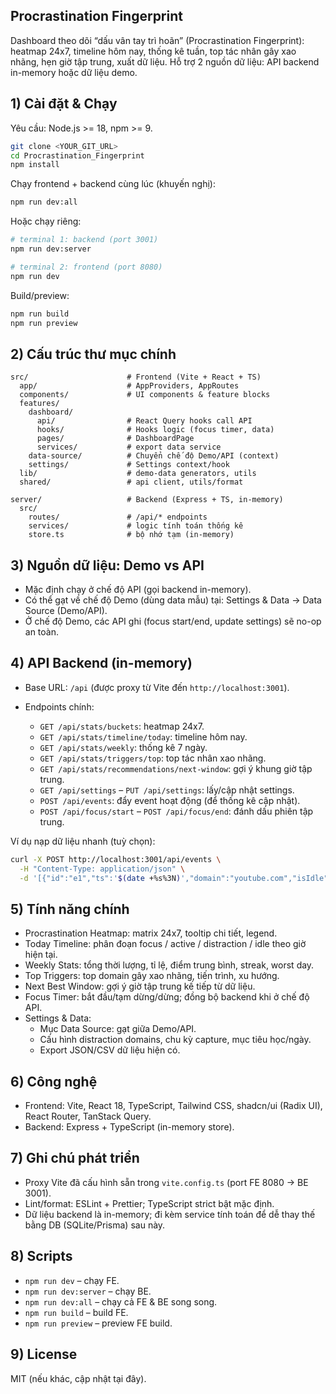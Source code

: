 ## Procrastination Fingerprint

Dashboard theo dõi “dấu vân tay trì hoãn” (Procrastination Fingerprint): heatmap 24x7, timeline hôm nay, thống kê tuần, top tác nhân gây xao nhãng, hẹn giờ tập trung, xuất dữ liệu. Hỗ trợ 2 nguồn dữ liệu: API backend in-memory hoặc dữ liệu demo.

## 1) Cài đặt & Chạy

Yêu cầu: Node.js >= 18, npm >= 9.

```bash
git clone <YOUR_GIT_URL>
cd Procrastination_Fingerprint
npm install
```

Chạy frontend + backend cùng lúc (khuyến nghị):
```bash
npm run dev:all
```

Hoặc chạy riêng:
```bash
# terminal 1: backend (port 3001)
npm run dev:server

# terminal 2: frontend (port 8080)
npm run dev
```

Build/preview:
```bash
npm run build
npm run preview
```

## 2) Cấu trúc thư mục chính

```
src/                      # Frontend (Vite + React + TS)
  app/                    # AppProviders, AppRoutes
  components/             # UI components & feature blocks
  features/
    dashboard/
      api/                # React Query hooks call API
      hooks/              # Hooks logic (focus timer, data)
      pages/              # DashboardPage
      services/           # export data service
    data-source/          # Chuyển chế độ Demo/API (context)
    settings/             # Settings context/hook
  lib/                    # demo-data generators, utils
  shared/                 # api client, utils/format

server/                   # Backend (Express + TS, in-memory)
  src/
    routes/               # /api/* endpoints
    services/             # logic tính toán thống kê
    store.ts              # bộ nhớ tạm (in-memory)
```

## 3) Nguồn dữ liệu: Demo vs API

- Mặc định chạy ở chế độ API (gọi backend in-memory).
- Có thể gạt về chế độ Demo (dùng data mẫu) tại: Settings & Data → Data Source (Demo/API).
- Ở chế độ Demo, các API ghi (focus start/end, update settings) sẽ no-op an toàn.

## 4) API Backend (in-memory)

- Base URL: `/api` (được proxy từ Vite đến `http://localhost:3001`).

- Endpoints chính:
  - `GET /api/stats/buckets`: heatmap 24x7.
  - `GET /api/stats/timeline/today`: timeline hôm nay.
  - `GET /api/stats/weekly`: thống kê 7 ngày.
  - `GET /api/stats/triggers/top`: top tác nhân xao nhãng.
  - `GET /api/stats/recommendations/next-window`: gợi ý khung giờ tập trung.
  - `GET /api/settings` – `PUT /api/settings`: lấy/cập nhật settings.
  - `POST /api/events`: đẩy event hoạt động (để thống kê cập nhật).
  - `POST /api/focus/start` – `POST /api/focus/end`: đánh dấu phiên tập trung.

Ví dụ nạp dữ liệu nhanh (tuỳ chọn):
```bash
curl -X POST http://localhost:3001/api/events \
  -H "Content-Type: application/json" \
  -d '[{"id":"e1","ts":'$(date +%s%3N)',"domain":"youtube.com","isIdle":false,"kind":"DISTRACTION"}]'
```

## 5) Tính năng chính

- Procrastination Heatmap: matrix 24x7, tooltip chi tiết, legend.
- Today Timeline: phân đoạn focus / active / distraction / idle theo giờ hiện tại.
- Weekly Stats: tổng thời lượng, tỉ lệ, điểm trung bình, streak, worst day.
- Top Triggers: top domain gây xao nhãng, tiến trình, xu hướng.
- Next Best Window: gợi ý giờ tập trung kế tiếp từ dữ liệu.
- Focus Timer: bắt đầu/tạm dừng/dừng; đồng bộ backend khi ở chế độ API.
- Settings & Data:
  - Mục Data Source: gạt giữa Demo/API.
  - Cấu hình distraction domains, chu kỳ capture, mục tiêu học/ngày.
  - Export JSON/CSV dữ liệu hiện có.

## 6) Công nghệ

- Frontend: Vite, React 18, TypeScript, Tailwind CSS, shadcn/ui (Radix UI), React Router, TanStack Query.
- Backend: Express + TypeScript (in-memory store).

## 7) Ghi chú phát triển

- Proxy Vite đã cấu hình sẵn trong `vite.config.ts` (port FE 8080 → BE 3001).
- Lint/format: ESLint + Prettier; TypeScript strict bật mặc định.
- Dữ liệu backend là in-memory; đi kèm service tính toán để dễ thay thế bằng DB (SQLite/Prisma) sau này.

## 8) Scripts

- `npm run dev` – chạy FE.
- `npm run dev:server` – chạy BE.
- `npm run dev:all` – chạy cả FE & BE song song.
- `npm run build` – build FE.
- `npm run preview` – preview FE build.

## 9) License

MIT (nếu khác, cập nhật tại đây).
